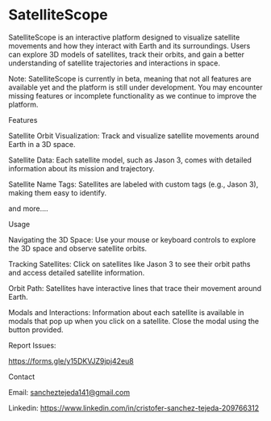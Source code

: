 # SatelliteScope

SatelliteScope is an interactive platform designed to visualize satellite movements and how they interact with Earth and its surroundings. Users can explore 3D models of satellites, track their orbits, and gain a better understanding of satellite trajectories and interactions in space. 

Note: SatelliteScope is currently in beta, meaning that not all features are available yet and the platform is still under development. You may encounter missing features or incomplete functionality as we continue to improve the platform.

Features

Satellite Orbit Visualization: Track and visualize satellite movements around Earth in a 3D space.

Satellite Data: Each satellite model, such as Jason 3, comes with detailed information about its mission and trajectory.

Satellite Name Tags: Satellites are labeled with custom tags (e.g., Jason 3), making them easy to identify.

and more....

Usage

Navigating the 3D Space: Use your mouse or keyboard controls to explore the 3D space and observe satellite orbits.

Tracking Satellites: Click on satellites like Jason 3 to see their orbit paths and access detailed satellite information.

Orbit Path: Satellites have interactive lines that trace their movement around Earth.

Modals and Interactions: Information about each satellite is available in modals that pop up when you click on a satellite. Close the modal using the button provided.


Report Issues:

https://forms.gle/y15DKVJZ9jpj42eu8


Contact

Email: sancheztejeda141@gmail.com

Linkedin: https://www.linkedin.com/in/cristofer-sanchez-tejeda-209766312
